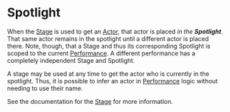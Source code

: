 # Spotlight

When the [Stage] is used to get an [Actor], that actor is placed _in the **Spotlight**_.
That same actor remains in the spotlight until a different actor is placed there.
Note, though, that a Stage and thus its corresponding Spotlight is scoped to the current [Performance].
A different performance has a completely independent Stage and Spotlight.

A stage may be used at any time to get the actor who is currently in the spotlight.
Thus, it is possible to infer an actor in [Performance] logic without needing to use their name.

See the documentation for the [Stage] for more information.

[Performance]: xref:CSF.Screenplay.IPerformance
[Actor]: xref:CSF.Screenplay.Actor
[Stage]: xref:CSF.Screenplay.IStage